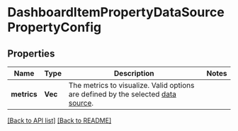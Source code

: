 # DashboardItemPropertyDataSourcePropertyConfig

## Properties

Name | Type | Description | Notes
------------ | ------------- | ------------- | -------------
**metrics** | **Vec<String>** | The metrics to visualize. Valid options are defined by the selected [data source](#field_data_source). | 

[[Back to API list]](../README.md#documentation-for-api-endpoints) [[Back to README]](../README.md)


